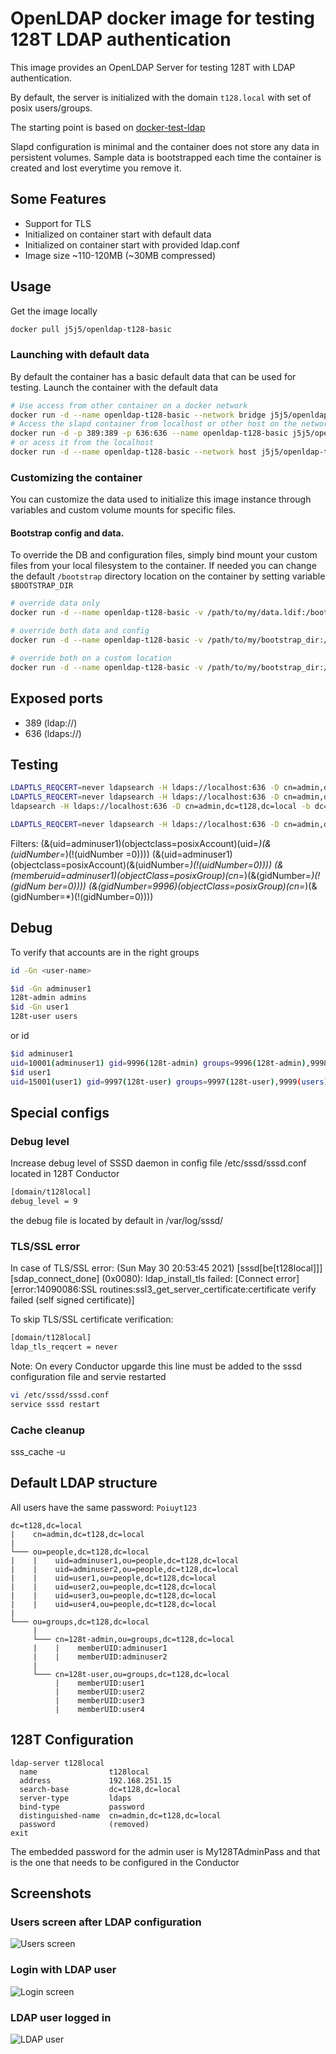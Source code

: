 # OpenLDAP docker image for testing 128T LDAP authentication

This image provides an OpenLDAP Server for testing 128T with LDAP authentication.

By default, the server is initialized with the domain `t128.local` with set of posix users/groups.


The starting point is based on [docker-test-ldap](https://github.com/rroemhild/docker-test-openldap)

Slapd configuration is minimal and the container does not store any data in persistent volumes. Sample data is bootstrapped each time the container is created and lost everytime you remove it.

## Some Features

* Support for TLS
* Initialized on container start with default data
* Initialized on container start with provided ldap.conf
* Image size ~110-120MB (~30MB compressed)

## Usage

Get the image locally

```bash
docker pull j5j5/openldap-t128-basic
```

### Launching with default data

By default the container has a basic default data that can be used for testing.
Launch the container with the default data
```bash
# Use access from other container on a docker network
docker run -d --name openldap-t128-basic --network bridge j5j5/openldap-t128-basic
# Access the slapd container from localhost or other host on the network
docker run -d -p 389:389 -p 636:636 --name openldap-t128-basic j5j5/openldap-t128-basic
# or acess it from the localhost
docker run -d --name openldap-t128-basic --network host j5j5/openldap-t128-basic
```

### Customizing the container

You can customize the data used to initialize this image instance through variables and custom volume mounts for specific files.


#### Bootstrap config and data.

To override the DB and configuration files, simply bind mount your custom files from your local filesystem to the container. If needed you can change the default `/bootstrap` directory location on the container by setting variable `$BOOTSTRAP_DIR`

```bash
# override data only
docker run -d --name openldap-t128-basic -v /path/to/my/data.ldif:/bootstrap/data.ldif j5j5/openldap-t128-basic

# override both data and config
docker run -d --name openldap-t128-basic -v /path/to/my/bootstrap_dir:/bootstrap j5j5/openldap-t128-basic

# override both on a custom location
docker run -d --name openldap-t128-basic -v /path/to/my/bootstrap_dir:/customdir -e BOOTSTRAP_DIR=/customdir j5j5/openldap-t128-basic
```

## Exposed ports

* 389 (ldap://)
* 636 (ldaps://)


## Testing

```bash
LDAPTLS_REQCERT=never ldapsearch -H ldaps://localhost:636 -D cn=admin,dc=t128,dc=local -b dc=t128,dc=local -x '(&(uid=user3)(objectclass=posixAccount)(&(uidNumber=*)(!(uidNumber=0))))' -v -W
LDAPTLS_REQCERT=never ldapsearch -H ldaps://localhost:636 -D cn=admin,dc=t128,dc=local -b dc=t128,dc=local -x '(&(gidNumber=15003)(objectClass=posixGroup)(cn=*)(&(gidNumber=*)(!(gidNumber=0))))' -v -W
ldapsearch -H ldaps://localhost:636 -D cn=admin,dc=t128,dc=local -b dc=t128,dc=local -x '(&(memberuid=user3)(objectClass=posixGroup)(cn=*)(&(gidNumber=*)(!(gidNumber=0))))' -v -W

LDAPTLS_REQCERT=never ldapsearch -H ldaps://localhost:636 -D cn=admin,dc=t128,dc=local -b dc=t128,dc=local -x '(&(memberuid=user3)(objectClass=posixGroup)(cn=*)(&(gidNumber=*)(!(gidNumber=0))))' -v -W
```

Filters:
(&(uid=adminuser1)(objectclass=posixAccount)(uid=*)(&(uidNumber=*)(!(uidNumber
=0))))
(&(uid=adminuser1)(objectclass=posixAccount)(&(uidNumber=*)(!(uidNumber=0))))
(&(memberuid=adminuser1)(objectClass=posixGroup)(cn=*)(&(gidNumber=*)(!(gidNum
ber=0))))
(&(gidNumber=9996)(objectClass=posixGroup)(cn=*)(&(gidNumber=*)(!(gidNumber=0))))


## Debug

To verify that accounts are in the right groups
```bash
id -Gn <user-name>

$id -Gn adminuser1
128t-admin admins
$id -Gn user1
128t-user users
```

or id <user-name>

```bash
$id adminuser1
uid=10001(adminuser1) gid=9996(128t-admin) groups=9996(128t-admin),9998(admins)
$id user1
uid=15001(user1) gid=9997(128t-user) groups=9997(128t-user),9999(users)
```

## Special configs

### Debug level

Increase debug level of SSSD daemon in config file /etc/sssd/sssd.conf located in 128T Conductor

```bash
[domain/t128local]
debug_level = 9
```

the debug file is located by default in /var/log/sssd/

### TLS/SSL error

In case of TLS/SSL error:
(Sun May 30 20:53:45 2021) [sssd[be[t128local]]] [sdap_connect_done] (0x0080): ldap_install_tls failed: [Connect error] [error:14090086:SSL routines:ssl3_get_server_certificate:certificate verify
 failed (self signed certificate)]

To skip TLS/SSL certificate verification:

```bash
[domain/t128local]
ldap_tls_reqcert = never
```

Note: On every Conductor upgarde this line must be added to the sssd configuration file and servie restarted
```bash
vi /etc/sssd/sssd.conf
service sssd restart
```

### Cache cleanup

sss_cache -u <user>


## Default LDAP structure

All users have the same password: `Poiuyt123`

```
dc=t128,dc=local
|    cn=admin,dc=t128,dc=local
|
└─── ou=people,dc=t128,dc=local
|    |    uid=adminuser1,ou=people,dc=t128,dc=local
|    |    uid=adminuser2,ou=people,dc=t128,dc=local
|    |    uid=user1,ou=people,dc=t128,dc=local
|    |    uid=user2,ou=people,dc=t128,dc=local
|    |    uid=user3,ou=people,dc=t128,dc=local
|    |    uid=user4,ou=people,dc=t128,dc=local
|
└─── ou=groups,dc=t128,dc=local
     |
     └─── cn=128t-admin,ou=groups,dc=t128,dc=local
     |    |    memberUID:adminuser1
     |    |    memberUID:adminuser2
     |
     └─── cn=128t-user,ou=groups,dc=t128,dc=local
          |    memberUID:user1
          |    memberUID:user2
          |    memberUID:user3
          |    memberUID:user4
```


## 128T Configuration

```
ldap-server t128local
  name                t128local
  address             192.168.251.15
  search-base         dc=t128,dc=local
  server-type         ldaps
  bind-type           password
  distinguished-name  cn=admin,dc=t128,dc=local
  password            (removed)
exit
```

The embedded password for the admin user is My128TAdminPass and that is the one that needs to be configured in the Conductor

## Screenshots

### Users screen after LDAP configuration
![Users screen](images/Users-LDAP.png)

### Login with LDAP user
![Login screen](images/Login-LDAP-user.png)

### LDAP user logged in
![LDAP user](images/LDAP-user.png)
